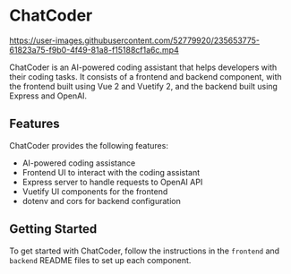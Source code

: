 # ChatCoder

https://user-images.githubusercontent.com/52779920/235653775-61823a75-f9b0-4f49-81a8-f15188cf1a6c.mp4

ChatCoder is an AI-powered coding assistant that helps developers with their coding tasks. It consists of a frontend and backend component, with the frontend built using Vue 2 and Vuetify 2, and the backend built using Express and OpenAI.

## Features

ChatCoder provides the following features:

- AI-powered coding assistance
- Frontend UI to interact with the coding assistant
- Express server to handle requests to OpenAI API
- Vuetify UI components for the frontend
- dotenv and cors for backend configuration

## Getting Started

To get started with ChatCoder, follow the instructions in the `frontend` and `backend` README files to set up each component.
